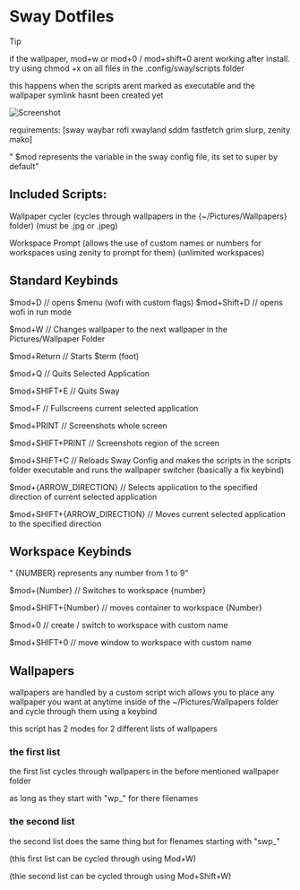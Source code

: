 # Sway Dotfiles

> [!TIP]
> if the wallpaper, mod+w or mod+0 / mod+shift+0 arent working after install. try using chmod +x on all files in the .config/sway/scripts folder

this happens when the scripts arent marked as executable and the wallpaper symlink hasnt been created yet

![Screenshot](https://i.imgur.com/cJcNyCZ.png)

requirements:
[sway waybar rofi xwayland sddm fastfetch grim slurp, zenity mako]

" $mod represents the variable in the sway config file, its set to super by default"

## Included Scripts:

Wallpaper cycler (cycles through wallpapers in the {~/Pictures/Wallpapers} folder)    (must be .jpg or .jpeg)

Workspace Prompt (allows the use of custom names or numbers for workspaces using zenity to prompt for them) (unlimited workspaces)

## Standard Keybinds

$mod+D // opens $menu (wofi with custom flags)
$mod+Shift+D // opens wofi in run mode

$mod+W // Changes wallpaper to the next wallpaper in the Pictures/Wallpaper Folder

$mod+Return // Starts $term (foot)

$mod+Q // Quits Selected Application

$mod+SHIFT+E // Quits Sway

$mod+F // Fullscreens current selected application

$mod+PRINT // Screenshots whole screen

$mod+SHIFT+PRINT // Screenshots region of the screen

$mod+SHIFT+C // Reloads Sway Config and makes the scripts in the scripts folder executable and runs the wallpaper switcher (basically a fix keybind)

$mod+{ARROW_DIRECTION} // Selects application to the specified direction of current selected application

$mod+SHIFT+{ARROW_DIRECTION} // Moves current selected application to the specified direction

## Workspace Keybinds

" {NUMBER} represents any number from 1 to 9"

$mod+{Number} // Switches to workspace {number}

$mod+SHIFT+{Number} // moves container to workspace {Number}

$mod+0 // create / switch to workspace with custom name

$mod+SHIFT+0 // move window to workspace with custom name

## Wallpapers

wallpapers are handled by a custom script wich allows you to place any wallpaper you want at anytime inside of the ~/Pictures/Wallpapers folder and cycle through them using a keybind

this script has 2 modes for 2 different lists of wallpapers

### the first list

the first list cycles through wallpapers in the before mentioned wallpaper folder

as long as they start with "wp_" for there filenames

### the second list

the second list does the same thing but for flenames starting with "swp_"

(this first list can be cycled through using Mod+W)

(thie second list can be cycled through using Mod+Shift+W)

